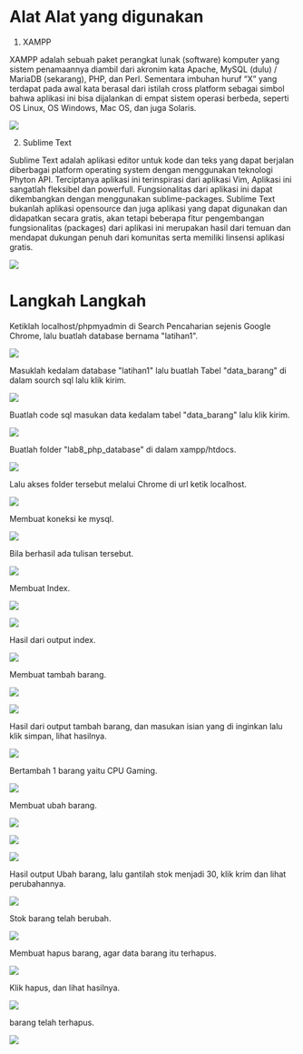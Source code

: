 # Alat Alat yang digunakan

1. XAMPP 
<p> XAMPP adalah sebuah paket perangkat lunak (software) komputer yang sistem penamaannya diambil dari akronim kata Apache, MySQL (dulu) / MariaDB (sekarang), PHP, dan Perl. Sementara imbuhan huruf “X” yang terdapat pada awal kata berasal dari istilah cross platform sebagai simbol bahwa aplikasi ini bisa dijalankan di empat sistem operasi berbeda, seperti OS Linux, OS Windows, Mac OS, dan juga Solaris. </p>

![](Screenshot/1.jpg)

2. Sublime Text
<p> Sublime Text adalah aplikasi editor untuk kode dan teks  yang dapat berjalan diberbagai platform operating system dengan menggunakan teknologi Phyton API. Terciptanya  aplikasi  ini  terinspirasi  dari  aplikasi  Vim,  Aplikasi  ini  sangatlah fleksibel  dan  powerfull.  Fungsionalitas  dari  aplikasi  ini  dapat  dikembangkan dengan  menggunakan  sublime-packages.  Sublime  Text  bukanlah  aplikasi  opensource  dan juga aplikasi yang dapat digunakan dan didapatkan secara gratis,  akan tetapi  beberapa  fitur  pengembangan  fungsionalitas  (packages)  dari  aplikasi  ini merupakan hasil dari temuan dan  mendapat dukungan  penuh dari  komunitas serta memiliki linsensi aplikasi gratis. </p>

![](Screenshot/2.jpg)

# Langkah Langkah 
<p> Ketiklah localhost/phpmyadmin di Search Pencaharian sejenis Google Chrome, lalu buatlah database bernama "latihan1". </p>

![](Screenshot/3.jpg)

<p> Masuklah kedalam database "latihan1" lalu buatlah Tabel "data_barang" di dalam sourch sql lalu klik kirim. </p>

![](Screenshot/4.jpg)

<p> Buatlah code sql masukan data kedalam tabel "data_barang" lalu klik kirim. </p>

![](Screenshot/5.jpg)

<p> Buatlah folder "lab8_php_database" di dalam xampp/htdocs. </p>

![](Screenshot/6.jpg)

<p> Lalu akses folder tersebut melalui Chrome di url ketik localhost. </p>

![](Screenshot/7.jpg)

<p> Membuat koneksi ke mysql. </p>

![](Screenshot/8.jpg)

<p> Bila berhasil ada tulisan tersebut. </p>

![](Screenshot/9.jpg)

<p> Membuat Index. </p>

![](Screenshot/10.jpg)

![](Screenshot/11.jpg)

<p> Hasil dari output index.  </p>

![](Screenshot/12.jpg)

<p> Membuat tambah barang. </p>

![](Screenshot/13.jpg)

![](Screenshot/14.jpg)

<p> Hasil dari output tambah barang, dan masukan isian yang di inginkan lalu klik simpan, lihat hasilnya. </p>

![](Screenshot/15.jpg)

<p> Bertambah 1 barang yaitu CPU Gaming. </p>

![](Screenshot/16.jpg)

<p> Membuat ubah barang. </p>

![](Screenshot/17.jpg)

![](Screenshot/18.jpg)

![](Screenshot/19.jpg)

<p> Hasil output Ubah barang, lalu gantilah stok menjadi 30, klik krim dan lihat perubahannya. </p>

![](Screenshot/20.jpg)

<p> Stok barang telah berubah. </p>

![](Screenshot/21.jpg)

<p> Membuat hapus barang, agar data barang itu terhapus. </p>

![](Screenshot/22.jpg)

<p> Klik hapus, dan lihat hasilnya. </p>

![](Screenshot/23.jpg)

<p> barang telah terhapus. </p>

![](Screenshot/24.jpg)
